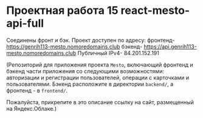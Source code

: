 # Проектная работа 15 react-mesto-api-full
Соединены фронт и бэк.
Проект доступен по адресу:
фронтенд- https://genrih113-mesto.nomoredomains.club
бэкенд- https://api.genrih113-mesto.nomoredomains.club
Публичный IPv4- 84.201.152.191


(Репозиторий для приложения проекта `Mesto`, включающий фронтенд и бэкенд части приложения со следующими возможностями: авторизации и регистрации пользователей, операции с карточками и пользователями. Бэкенд расположите в директории `backend/`, а фронтенд - в `frontend/`. 
  
Пожалуйста, прикрепите в это описание ссылку на сайт, размещенный на Яндекс.Облаке.)
